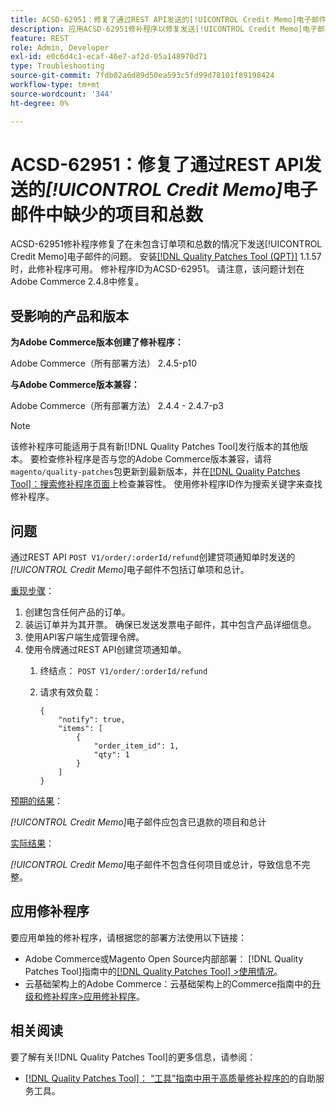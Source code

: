```yaml
---
title: ACSD-62951：修复了通过REST API发送的[!UICONTROL Credit Memo]电子邮件中缺少的项目和总数
description: 应用ACSD-62951修补程序以修复发送[!UICONTROL Credit Memo]电子邮件时未包含订单项和总数的Adobe Commerce问题。
feature: REST
role: Admin, Developer
exl-id: e0c6d4c1-ecaf-46e7-af2d-05a148970d71
type: Troubleshooting
source-git-commit: 7fdb02a6d89d50ea593c5fd99d78101f89198424
workflow-type: tm+mt
source-wordcount: '344'
ht-degree: 0%

---
```


# ACSD-62951：修复了通过REST API发送的&#x200B;*[!UICONTROL Credit Memo]*&#x200B;电子邮件中缺少的项目和总数

ACSD-62951修补程序修复了在未包含订单项和总数的情况下发送[!UICONTROL Credit Memo]电子邮件的问题。 安装[[!DNL Quality Patches Tool (QPT)]](/help/tools/quality-patches-tool/quality-patches-tool-to-self-serve-quality-patches.md) 1.1.57时，此修补程序可用。 修补程序ID为ACSD-62951。 请注意，该问题计划在Adobe Commerce 2.4.8中修复。

## 受影响的产品和版本

**为Adobe Commerce版本创建了修补程序：**

Adobe Commerce（所有部署方法） 2.4.5-p10

**与Adobe Commerce版本兼容：**

Adobe Commerce（所有部署方法） 2.4.4 - 2.4.7-p3

>[!NOTE]
>
>该修补程序可能适用于具有新[!DNL Quality Patches Tool]发行版本的其他版本。 要检查修补程序是否与您的Adobe Commerce版本兼容，请将`magento/quality-patches`包更新到最新版本，并在[[!DNL Quality Patches Tool]：搜索修补程序页面](https://experienceleague.adobe.com/tools/commerce-quality-patches/index.html?lang=zh-Hans)上检查兼容性。 使用修补程序ID作为搜索关键字来查找修补程序。

## 问题

通过REST API `POST V1/order/:orderId/refund`创建贷项通知单时发送的&#x200B;*[!UICONTROL Credit Memo]*&#x200B;电子邮件不包括订单项和总计。

<u>重现步骤</u>：

1. 创建包含任何产品的订单。
1. 装运订单并为其开票。 确保已发送发票电子邮件，其中包含产品详细信息。
1. 使用API客户端生成管理令牌。
1. 使用令牌通过REST API创建贷项通知单。
   1. 终结点： `POST V1/order/:orderId/refund`
   1. 请求有效负载：

      ```
      {  
          "notify": true,  
          "items": [  
              {  
                  "order_item_id": 1,  
                  "qty": 1  
              }  
          ]  
      }  
      ```

<u>预期的结果</u>：

*[!UICONTROL Credit Memo]*&#x200B;电子邮件应包含已退款的项目和总计

<u>实际结果</u>：

*[!UICONTROL Credit Memo]*&#x200B;电子邮件不包含任何项目或总计，导致信息不完整。

## 应用修补程序

要应用单独的修补程序，请根据您的部署方法使用以下链接：

* Adobe Commerce或Magento Open Source内部部署： [!DNL Quality Patches Tool]指南中的[[!DNL Quality Patches Tool] >使用情况](/help/tools/quality-patches-tool/usage.md)。
* 云基础架构上的Adobe Commerce：云基础架构上的Commerce指南中的[升级和修补程序>应用修补程序](https://experienceleague.adobe.com/docs/commerce-cloud-service/user-guide/develop/upgrade/apply-patches.html?lang=zh-Hans)。


## 相关阅读

要了解有关[!DNL Quality Patches Tool]的更多信息，请参阅：

* [[!DNL Quality Patches Tool]： “工具”指南中用于高质量修补程序的](/help/tools/quality-patches-tool/quality-patches-tool-to-self-serve-quality-patches.md)的自助服务工具。
